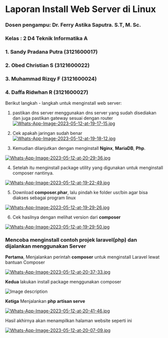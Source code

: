# Laporan Install Web Server di Linux

### Dosen pengampu: Dr. Ferry Astika Saputra. S.T, M. Sc.
### Kelas : 2 D4 Teknik Informatika A

### 1. Sandy Pradana Putra (3121600017)

### 2. Obed Christian S (3121600022)

### 3. Muhammad Rizqy F (3121600024)

### 4. Daffa Ridwhan R (3121600027)

Berikut langkah - langkah untuk menginstall web server: 

1. pastikan dns server menggunakan dns server yang sudah  disediakan dan juga pastikan gateway sesuai dengan router
[![Whats-App-Image-2023-05-12-at-19-17-15.jpg](https://i.postimg.cc/SNwJNVmc/Whats-App-Image-2023-05-12-at-19-17-15.jpg)](https://postimg.cc/MvmW97MG)

2. Cek apakah jaringan sudah benar
[![Whats-App-Image-2023-05-12-at-19-18-12.jpg](https://i.postimg.cc/2ySBh5tv/Whats-App-Image-2023-05-12-at-19-18-12.jpg)](https://postimg.cc/CB91VwSL)
 
3. Kemudian dilanjutkan dengan menginstall **Nginx**, **MariaDB**, **Php**.

[![Whats-App-Image-2023-05-12-at-20-29-36.jpg](https://i.postimg.cc/vm40cQFD/Whats-App-Image-2023-05-12-at-20-29-36.jpg)](https://postimg.cc/1gZGd1zZ)

4. Setelah itu menginstall package utility yang digunakan untuk menginstall composer nantinya.

[![Whats-App-Image-2023-05-12-at-19-22-49.jpg](https://i.postimg.cc/851Fg5N3/Whats-App-Image-2023-05-12-at-19-22-49.jpg)](https://postimg.cc/HJhWQTJ4)

5. Download **composer.phar**, lalu pindah ke folder usr/bin agar bisa diakses sebagai program linux

[![Whats-App-Image-2023-05-12-at-19-29-26.jpg](https://i.postimg.cc/90sF0FHc/Whats-App-Image-2023-05-12-at-19-29-26.jpg)](https://postimg.cc/GTJ1SRpf)

6. Cek hasilnya dengan melihat version dari **composer**

[![Whats-App-Image-2023-05-12-at-19-29-50.jpg](https://i.postimg.cc/XYSY0Jg8/Whats-App-Image-2023-05-12-at-19-29-50.jpg)](https://postimg.cc/nC2J4ngj)

### Mencoba menginstall contoh projek laravel(php) dan dijalankan menggunakan Server

**Pertama**, Menjalankan perintah **composer** untuk menginstall Laravel lewat bantuan Composer

[![Whats-App-Image-2023-05-12-at-20-37-33.jpg](https://i.postimg.cc/cHbhW25w/Whats-App-Image-2023-05-12-at-20-37-33.jpg)](https://postimg.cc/47pVbLGx)
 
**Kedua** lakukan install package menggunakan composer

![Image description](https://dev-to-uploads.s3.amazonaws.com/uploads/articles/d2oi33urt57piry4wexf.png)

**Ketiga** Menjalankan **php artisan serve**

[![Whats-App-Image-2023-05-12-at-20-41-46.jpg](https://i.postimg.cc/fbhT2bz0/Whats-App-Image-2023-05-12-at-20-41-46.jpg)](https://postimg.cc/MndSXqjW)

Hasil akhirnya akan menampilkan halaman website seperti ini

[![Whats-App-Image-2023-05-12-at-20-07-09.jpg](https://i.postimg.cc/Bnm1RDz1/Whats-App-Image-2023-05-12-at-20-07-09.jpg)](https://postimg.cc/PC8xwLTt)
